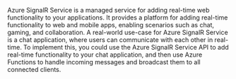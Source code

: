 Azure SignalR Service is a managed service for adding real-time web functionality to your applications. It provides a platform for adding real-time functionality to web and mobile apps, enabling scenarios such as chat, gaming, and collaboration. A real-world use-case for Azure SignalR Service is a chat application, where users can communicate with each other in real-time. To implement this, you could use the Azure SignalR Service API to add real-time functionality to your chat application, and then use Azure Functions to handle incoming messages and broadcast them to all connected clients.